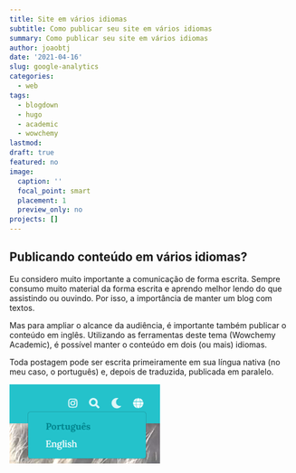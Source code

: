 ```yaml
---
title: Site em vários idiomas
subtitle: Como publicar seu site em vários idiomas
summary: Como publicar seu site em vários idiomas
author: joaobtj
date: '2021-04-16'
slug: google-analytics
categories:
  - web
tags:
  - blogdown
  - hugo
  - academic
  - wowchemy
lastmod: 
draft: true
featured: no
image:
  caption: ''
  focal_point: smart
  placement: 1
  preview_only: no
projects: []
---
```


## Publicando conteúdo em vários idiomas?

Eu considero muito importante a comunicação de forma escrita. Sempre consumo muito material da forma escrita e aprendo melhor lendo do que assistindo ou ouvindo. Por isso, a importância de manter um blog com textos.

Mas para ampliar o alcance da audiência, é importante também publicar o conteúdo em inglês. Utilizando as ferramentas deste tema (Wowchemy Academic), é possível manter o conteúdo em dois (ou mais) idiomas.

Toda postagem pode ser escrita primeiramente em sua língua nativa (no meu caso, o português) e, depois de traduzida, publicada em paralelo.

![](language-button.png)







